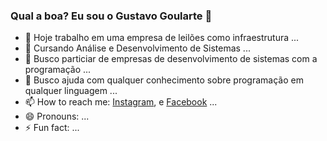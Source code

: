 ### Qual a boa? Eu sou o Gustavo Goularte 👋

- 🔭 Hoje trabalho em uma empresa de leilões como infraestrutura ...
- 🌱 Cursando Análise e Desenvolvimento de Sistemas ...
- 👯 Busco particiar de empresas de desenvolvimento de sistemas com a programação ...
- 🤔 Busco ajuda com qualquer conhecimento sobre programação em qualquer linguagem ...
- 📫 How to reach me: <a href="https://www.instagram.com/gugoularte/" target="blank">Instagram</a>, e <a href="https://www.facebook.com/gustavo.goulartecorreia" target="blank">Facebook</a> ...
- 😄 Pronouns: ...
- ⚡ Fun fact: ...
